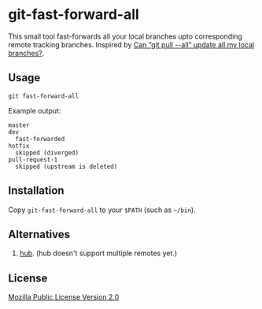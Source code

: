 # git-fast-forward-all

This small tool fast-forwards all your local branches upto corresponding remote tracking branches.
Inspired by [Can “git pull --all” update all my local branches?](https://stackoverflow.com/questions/4318161/can-git-pull-all-update-all-my-local-branches).

## Usage

```
git fast-forward-all
```

Example output:

```
master
dev
  fast-forwarded
hotfix
  skipped (diverged)
pull-request-1
  skipped (upstream is deleted)
```

## Installation

Copy `git-fast-forward-all` to your `$PATH` (such as `~/bin`).

## Alternatives

1. [hub](https://github.com/github/hub). (hub doesn't support multiple remotes yet.)

## License

[Mozilla Public License Version 2.0](https://www.mozilla.org/en-US/MPL/2.0/)

